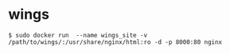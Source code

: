 # wings

`$ sudo docker run  --name wings_site -v /path/to/wings/:/usr/share/nginx/html:ro -d -p 8000:80 nginx`
